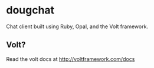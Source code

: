 # dougchat

Chat client built using Ruby, Opal, and the Volt framework.

## Volt?
Read the volt docs at http://voltframework.com/docs

